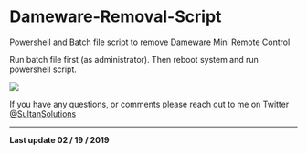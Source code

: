# Dameware-Removal-Script

Powershell and Batch file script to remove Dameware Mini Remote Control

Run batch file first (as administrator). Then reboot system and run powershell script. 

<img src="https://i.imgur.com/fSWlxHx.png">

If you have any questions, or comments please reach out to me on Twitter <a href="https://twitter.com/sultansolutions"> @SultanSolutions </a> 

---

**Last update 02 / 19 / 2019** 
